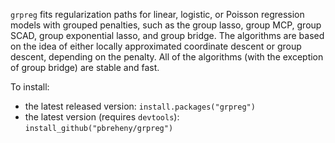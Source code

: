 `grpreg` fits regularization paths for linear, logistic, or Poisson regression models with grouped penalties, such as the group lasso, group MCP, group SCAD, group exponential lasso, and group bridge. The algorithms are based on the idea of either locally approximated coordinate descent or group descent, depending on the penalty. All of the algorithms (with the exception of group bridge) are stable and fast.

To install:

* the latest released version: `install.packages("grpreg")`
* the latest version (requires `devtools`): `install_github("pbreheny/grpreg")`
